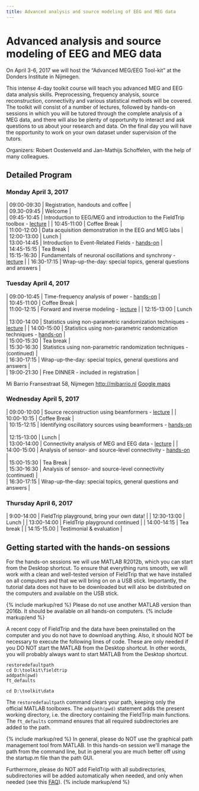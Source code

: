 ```yaml
---
title: Advanced analysis and source modeling of EEG and MEG data
---
```


# Advanced analysis and source modeling of EEG and MEG data

On April 3-6, 2017 we will host the “Advanced MEG/EEG Tool-kit” at the Donders Institute in Nijmegen.

This intense 4-day toolkit course will teach you advanced MEG and EEG data analysis skills. Preprocessing, frequency analysis, source reconstruction, connectivity and various statistical methods will be covered. The toolkit will consist of a number of lectures, followed by hands-on sessions in which you will be tutored through the complete analysis of a MEG data, and there will also be plenty of opportunity to interact and ask questions to us about your research and data. On the final day you will have the opportunity to work on your own dataset under supervision of the tutors.

Organizers: Robert Oostenveld and Jan-Mathijs Schoffelen, with the help of many colleagues.

## Detailed Program

### Monday April 3, 2017

| 09:00-09:30 | Registration, handouts and coffee |  
| 09.30-09:45 | Welcome |  
| 09:45-10:45 | Introduction to EEG/MEG and introduction to the FieldTrip toolbox - [lecture](https://download.fieldtriptoolbox.org/workshop/toolkit2017/slides/introduction.pdf) |
| 10:45-11:00 | Coffee Break |  
| 11:00-12:00 | Data acquisition demonstration in the EEG and MEG labs |  
| 12:00-13:00 | Lunch |  
| 13:00-14:45 | Introduction to Event-Related Fields - [hands-on](/tutorial/sensor/eventrelatedaveraging) |  
| 14:45-15:15 | Tea Break |  
| 15:15-16:30 | Fundamentals of neuronal oscillations and synchrony - [lecture](https://download.fieldtriptoolbox.org/workshop/toolkit2017/slides/frequency_analysis.pdf) |
| 16:30-17:15 | Wrap-up-the-day: special topics, general questions and answers |

### Tuesday April 4, 2017

| 09:00-10:45 | Time-frequency analysis of power - [hands-on](/tutorial/sensor/timefrequencyanalysis) |  
| 10:45-11:00 | Coffee Break |  
| 11:00-12:15 | Forward and inverse modeling - [lecture](https://download.fieldtriptoolbox.org/workshop/toolkit2017/slides/forward_and_inverse.pdf) |
| 12:15-13:00 | Lunch |  
| 13:00-14:00 | Statistics using non-parametric randomization techniques - [lecture](https://download.fieldtriptoolbox.org/workshop/toolkit2017/slides/statistical_testing.pdf) |
| 14:00-15:00 | Statistics using non-parametric randomization techniques - [hands-on](/tutorial/stats/cluster_permutation_timelock) |  
| 15:00-15:30 | Tea break |  
| 15:30-16:30 | Statistics using non-parametric randomization techniques - (continued) |  
| 16:30-17:15 | Wrap-up-the-day: special topics, general questions and answers |  
| 19:00-21:30 | Free DINNER - included in registration |

Mi Barrio
Fransestraat 58, Nijmegen
<http://mibarrio.nl>
[Google maps](https://www.google.nl/maps/dir/Mi+Barrio,+Fransestraat,+Nijmegen/Kapittelweg+29,+6525+EN+Nijmegen/@51.8321229,5.8524935,15z/data=!3m1!4b1!4m14!4m13!1m5!1m1!1s0x41701c8778dae51f/0xdc30bc96f7ed1418!2m2!1d5.860964!2d51.8383775!1m5!1m1!1s0x47c708f0ee77debd/0x2097068b19fc0afd!2m2!1d5.8633555!2d51.826093!3e2)

### Wednesday April 5, 2017

| 09:00-10:00 | Source reconstruction using beamformers - [lecture](https://download.fieldtriptoolbox.org/workshop/toolkit2017/slides/source_reconstruction.pdf) |
| 10:00-10:15 | Coffee Break |  
| 10:15-12:15 | Identifying oscillatory sources using beamformers - [hands-on](/tutorial/source/beamformer) |  
| 12:15-13:00 | Lunch |  
| 13:00-14:00 | Connectivity analysis of MEG and EEG data - [lecture](https://download.fieldtriptoolbox.org/workshop/toolkit2017/slides/connectivity_analysis.pdf) |
| 14:00-15:00 | Analysis of sensor- and source-level connectivity - [hands-on](/tutorial/connectivity) |  
| 15:00-15:30 | Tea Break |  
| 15:30-16:30 | Analysis of sensor- and source-level connectivity (continued) |  
| 16:30-17:15 | Wrap-up-the-day: special topics, general questions and answers |

### Thursday April 6, 2017

| 9:00-14:00 | FieldTrip playground, bring your own data! |
| 12:30-13:00 | Lunch |
| 13:00-14:00 | FieldTrip playground continued |
| 14:00-14:15 | Tea break |
| 14:15-15.00 | Testimonial & evaluation |

## Getting started with the hands-on sessions

For the hands-on sessions we will use MATLAB R2012b, which you can start from the Desktop shortcut. To ensure that everything runs smooth, we will work with a clean and well-tested version of FieldTrip that we have installed on all computers and that we will bring on on a USB stick. Importantly, the tutorial data does not have to be downloaded but will also be distributed on the computers and available on the USB stick.

{% include markup/red %}
Please do not use another MATLAB version than 2016b. It should be available on all hands-on computers.
{% include markup/end %}

A recent copy of FieldTrip and the data have been preinstalled on the computer and you do not have to download anything. Also, it should NOT be necessary to execute the following lines of code. These are only needed if you DO NOT start the MATLAB from the Desktop shortcut. In other words, you will probably always want to start MATLAB from the Desktop shortcut.

    restoredefaultpath
    cd D:\toolkit\fieldtrip
    addpath(pwd)
    ft_defaults

    cd D:\toolkit\data

The `restoredefaultpath` command clears your path, keeping only the official MATLAB toolboxes. The `addpath(pwd)` statement adds the present working directory, i.e. the directory containing the FieldTrip main functions. The `ft_defaults` command ensures that all required subdirectories are added to the path.

{% include markup/red %}
In general, please do NOT use the graphical path management tool from MATLAB. In this hands-on session we'll manage the path from the command line, but in general you are much better off using the startup.m file than the path GUI.

Furthermore, please do NOT add FieldTrip with all subdirectories, subdirectories will be added automatically when needed, and only when needed (see this [FAQ](/faq/matlab/installation)).
{% include markup/end %}
